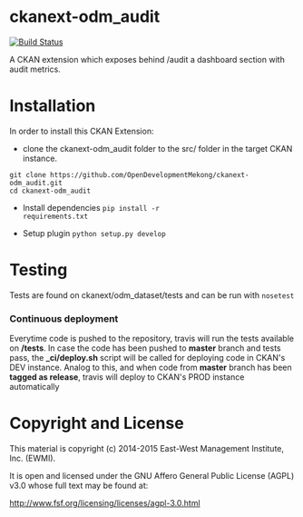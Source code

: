 ckanext-odm_audit
=================

[![Build Status](https://travis-ci.org/OpenDevelopmentMekong/ckanext-odm_audit.svg?branch=master)](https://travis-ci.org/OpenDevelopmentMekong/ckanext-odm_audit)

A CKAN extension which exposes behind /audit a dashboard section with audit metrics.

# Installation

In order to install this CKAN Extension:

  * clone the ckanext-odm_audit folder to the src/ folder in the target CKAN instance.

 ```
 git clone https://github.com/OpenDevelopmentMekong/ckanext-odm_audit.git
 cd ckanext-odm_audit
 ```

 * Install dependencies
 <code>pip install -r requirements.txt</code>

 * Setup plugin
 <code>python setup.py develop</code>

# Testing

Tests are found on ckanext/odm_dataset/tests and can be run with ```nosetest```

### Continuous deployment

Everytime code is pushed to the repository, travis will run the tests available on **/tests**. In case the code has been pushed to **master** branch and tests pass, the **_ci/deploy.sh** script will be called for deploying code in CKAN's DEV instance. Analog to this, and when code from **master** branch has been **tagged as release**, travis will deploy to CKAN's PROD instance automatically

# Copyright and License

This material is copyright (c) 2014-2015 East-West Management Institute, Inc. (EWMI).

It is open and licensed under the GNU Affero General Public License (AGPL) v3.0 whose full text may be found at:

http://www.fsf.org/licensing/licenses/agpl-3.0.html

